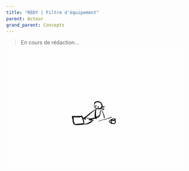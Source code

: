 ```yaml
---
title: "REDY | Filtre d'équipement"
parent: Acteur
grand_parent: Concepts
---
```



> En cours de rédaction...

![SynApps](../../assets/under-progress.gif)
